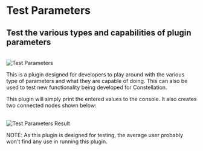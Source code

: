 # Test Parameters

## Test the various types and capabilities of plugin parameters

<br />
<img src="../ext/docs/CoreDataAccessView/src/au/gov/asd/tac/constellation/views/dataaccess/resources/TestParameters.png" alt="Test Parameters" />
<br />

This is a plugin designed for developers to play around with the various
type of parameters and what they are capable of doing. This can also be
used to test new functionality being developed for Constellation.

This plugin will simply print the entered values to the console.
It also creates two connected nodes shown below:

<br />
<img src="../ext/docs/CoreDataAccessView/src/au/gov/asd/tac/constellation/views/dataaccess/resources/TestParametersResult.png" alt="Test Parameters Result" />
<br />

NOTE: As this plugin is designed for testing, the average user probably
won't find any use in running this plugin.
